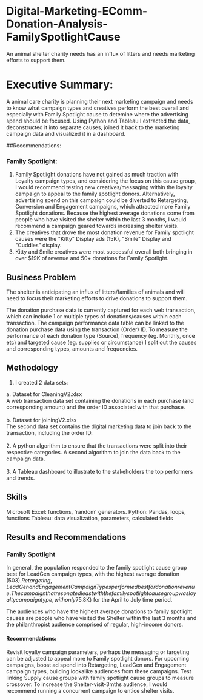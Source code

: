 # Digital-Marketing-EComm-Donation-Analysis-FamilySpotlightCause
An animal shelter charity needs has an influx of litters and needs marketing efforts to support them.

# Executive Summary:
 A animal care charity is planning their next marketing campaign and needs to know what campaign types and creatives perform the best overall and especially with Family Spotlight cause to detemine where the advertising spend should be focused. Using Python and Tableau I extracted the data, deconstructed it into separate causes, joined it back to the marketing campaign data and visualized it in a dashboard.

##Recommendations:
### Family Spotlight:

1. Family Spotlight donations have not gained as much traction with Loyalty campaign types, and considering the focus on this cause group, I would recommend testing new creatives/messaging within the loyalty campaign to appeal to the family spotlight donors. Alternatively, advertising spend on this campaign could be diverted to Retargeting, Conversion and Engagement campaigns, which attracted more Family Spotlight donations. Because the highest average donations come from people who have visited the shelter within the last 3 months, I would recommend a campaign geared towards increasing shelter visits.
2. The creatives that drove the most donation revenue for Family spotlight causes were the "Kitty" Display ads (15K), "Smile" Display and "Cuddles" display.
3. Kitty and Smile creatives were most successful overall both bringing in over $19K of revenue and 50+ donations for Family Spotlight.

## Business Problem
The shelter is anticipating an influx of litters/families of animals and will need to focus their marketing efforts to drive donations to support them.

The donation purchase data is currently captured for each web transaction, which can include 1 or multiple types of donations/causes within each transaction.  The campaign performance data table can be linked to the donation purchase data using the transaction (Order) ID. To measure the performance of each donation type (Source), frequency (eg. Monthly, once etc) and targeted cause (eg. supplies or circumstance) I split out the causes and corresponding types, amounts and frequencies.

## Methodology
1.	I created 2 data sets: <br>

a.	Dataset for CleaningV2.xlsx <br>
A web transaction data set containing the donations in each purchase (and corresponding amount) and the order ID associated with that purchase. <br>
<br>
b.	Dataset for joiningV2.xlsx <br>
The second data set contains the digital marketing data to join back to the transaction, including the order ID. <br>
<br>
2.	A python algorithm to ensure that the transactions were split into their respective categories. A second algorithm to join the data back to the campaign data.<br>
<br>
3.	A Tableau dashboard to illustrate to the stakeholders the top performers and trends.<br>

## Skills
Microsoft Excel: functions, 'random' generators.
Python: Pandas, loops, functions
Tableau: data visualization, parameters, calculated fields 


## Results and Recommendations
### Family Spotlight
  In general, the population responded to the family spotlight cause group best for LeadGen campaign types, with the highest average donation ($503). Retargeting, LeadGen and Engagement Campaign Types performed best for donation revenue. The campaign that resonated least with the family spotlight cause group was loyalty campaign type, with only 7% of the total donations and lowest donation revenue ($5.8K) for the April to July time period. 

The audiences who have the highest average donations to family spotlight causes are people who have visited the Shelter within the last 3 months and the philanthropist audience comprised of regular, high-income donors. 

#### Recommendations:
Revisit loyalty campaign parameters, perhaps the messaging or targeting can be adjusted to appeal more to Family spotlight donors.
For upcoming campaigns, boost ad spend into Retargeting, LeadGen and Engagement campaign types, building lookalike audiences from these campaigns. Test linking Supply cause groups with family spotlight cause groups to measure crossover.
To increase the Shelter-visit-3mths audience, I would recommend running a concurrent campaign to entice shelter visits.




